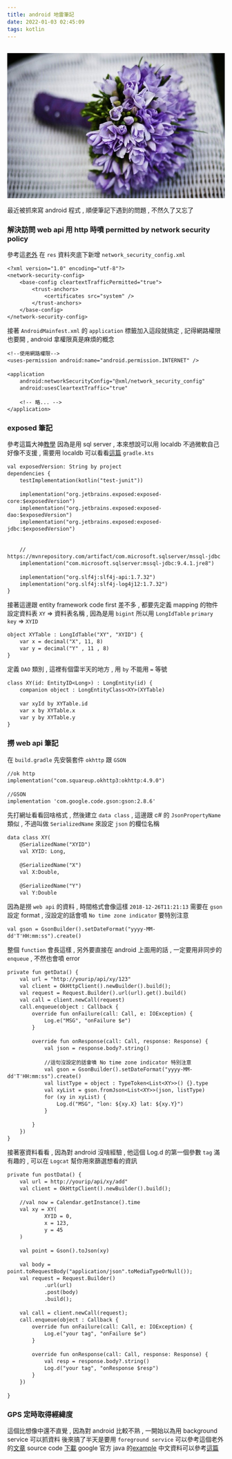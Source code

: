 ```yaml
---
title: android 地雷筆記
date: 2022-01-03 02:45:09
tags: kotlin
---
```

&nbsp;
![vim](https://raw.githubusercontent.com/weber87na/flowers/master/09.jpg)
<!-- more -->

最近被抓來寫 android 程式 , 順便筆記下遇到的問題 , 不然久了又忘了

### 解決訪問 web api 用 http 時噴 permitted by network security policy
參考這[老外](https://stackoverflow.com/questions/68263659/android-9-0-cleartext-communication-to-ipaddress-not-permitted-by-network-secu)
在 `res` 資料夾底下新增 `network_security_config.xml`
```
<?xml version="1.0" encoding="utf-8"?>
<network-security-config>
    <base-config cleartextTrafficPermitted="true">
        <trust-anchors>
            <certificates src="system" />
        </trust-anchors>
    </base-config>
</network-security-config>
```

接著 `AndroidMainfest.xml` 的 `application` 標籤加入這段就搞定 , 記得網路權限也要開 , android 拿權限真是麻煩的概念
```
<!--使用網路權限-->
<uses-permission android:name="android.permission.INTERNET" />

<application
	android:networkSecurityConfig="@xml/network_security_config"
	android:usesCleartextTraffic="true"

	<!-- 略... -->
</application>
```

### exposed 筆記
參考這篇大神[教學](https://ithelp.ithome.com.tw/articles/10261343)
因為是用 sql server , 本來想說可以用 localdb 不過微軟自己好像不支援 , 需要用 localdb 可以看看[這篇](https://tonesandtones.github.io/sql-server-express-localdb-jdbc/)
`gradle.kts`
```
val exposedVersion: String by project
dependencies {
    testImplementation(kotlin("test-junit"))

    implementation("org.jetbrains.exposed:exposed-core:$exposedVersion")
    implementation("org.jetbrains.exposed:exposed-dao:$exposedVersion")
    implementation("org.jetbrains.exposed:exposed-jdbc:$exposedVersion")


    // https://mvnrepository.com/artifact/com.microsoft.sqlserver/mssql-jdbc
    implementation("com.microsoft.sqlserver:mssql-jdbc:9.4.1.jre8")

    implementation("org.slf4j:slf4j-api:1.7.32")
    implementation("org.slf4j:slf4j-log4j12:1.7.32")
}
```

接著這邊跟 entity framework code first 差不多 , 都要先定義 mapping 的物件
設定資料表 `XY` => 資料表名稱 , 因為是用 `bigint` 所以用 `LongIdTable`
`primary key` => `XYID`
```
object XYTable : LongIdTable("XY", "XYID") {
    var x = decimal("X", 11, 8)
    var y = decimal("Y" , 11 , 8)
}
```

定義 `DAO` 類別 , 這裡有個雷半天的地方 , 用 `by` 不能用 `=` 等號
```
class XY(id: EntityID<Long>) : LongEntity(id) {
    companion object : LongEntityClass<XY>(XYTable)

    var xyId by XYTable.id
    var x by XYTable.x
    var y by XYTable.y
}
```

### 撈 web api 筆記
在 `build.gradle` 先安裝套件 `okhttp` 跟 `GSON`
```
//ok http
implementation("com.squareup.okhttp3:okhttp:4.9.0")

//GSON
implementation 'com.google.code.gson:gson:2.8.6'
```

先打網址看看回啥格式 , 然後建立 `data class` , 這邊跟 c# 的 `JsonPropertyName` 類似 , 不過叫做 `SerializedName` 來設定 `json` 的欄位名稱
```
data class XY(
	@SerializedName("XYID")
	val XYID: Long,

	@SerializedName("X")
	val X:Double,

	@SerializedName("Y")
	val Y:Double
```


因為是撈 `web api` 的資料 , 時間格式會像這樣 `2018-12-26T11:21:13` 需要在 `gson` 設定 format , 沒設定的話會噴 `No time zone indicator` 要特別注意
```
val gson = GsonBuilder().setDateFormat("yyyy-MM-dd'T'HH:mm:ss").create()
```

整個 `function` 會長這樣 , 另外要直接在 android 上面用的話 , 一定要用非同步的 `enqueue` , 不然也會噴 error
```
private fun getData() {
	val url = "http://yourip/api/xy/123"
	val client = OkHttpClient().newBuilder().build();
	val request = Request.Builder().url(url).get().build()
	val call = client.newCall(request)
	call.enqueue(object : Callback {
		override fun onFailure(call: Call, e: IOException) {
			Log.e("MSG", "onFailure $e")
		}

		override fun onResponse(call: Call, response: Response) {
			val json = response.body?.string()

			//這句沒設定的話會噴 No time zone indicator 特別注意
			val gson = GsonBuilder().setDateFormat("yyyy-MM-dd'T'HH:mm:ss").create()
			val listType = object : TypeToken<List<XY>>() {}.type
			val xyList = gson.fromJson<List<XY>>(json, listType)
			for (xy in xyList) {
				Log.d("MSG", "lon: ${xy.X} lat: ${xy.Y}")
			}

		}
	})
}
```

接著塞資料看看 , 因為對 android 沒啥經驗 , 他這個 Log.d 的第一個參數 `tag` 滿有趣的 , 可以在 `Logcat` 幫你用來篩選想看的資訊
```
private fun postData() {
	val url = http://yourip/api/xy/add"
	val client = OkHttpClient().newBuilder().build();

	//val now = Calendar.getInstance().time
	val xy = XY(
			XYID = 0,
			x = 123,
			y = 45
	)

	val point = Gson().toJson(xy)

	val body = point.toRequestBody("application/json".toMediaTypeOrNull());
	val request = Request.Builder()
			.url(url)
			.post(body)
			.build();

	val call = client.newCall(request);
	call.enqueue(object : Callback {
		override fun onFailure(call: Call, e: IOException) {
			Log.e("your tag", "onFailure $e")
		}

		override fun onResponse(call: Call, response: Response) {
			val resp = response.body?.string()
			Log.d("your tag", "onResponse $resp")
		}
	})

}
```

### GPS 定時取得經緯度
這個比想像中還不直覺 , 因為對 android 比較不熟 , 一開始以為用 background service 可以抓資料
後來搞了半天是要用 `foreground service` 可以參考這個老外的[文章](https://thakkarkomal009.medium.com/update-location-in-background-using-foreground-service-android-7aee9de1a6d6)
source code [下載](https://github.com/thakkarkomal009/Android-Samples/tree/master/GetLocationBackground)
google 官方 java 的[example](https://github.com/android/location-samples/tree/master/LocationUpdatesForegroundService)
中文資料可以參考[這篇](https://jefflin1982.medium.com/android-%E9%97%9C%E6%96%BCbackground-location%E7%9A%84%E4%B8%80%E4%BA%9B%E4%BA%8B%E6%83%85-6d896f33053)


